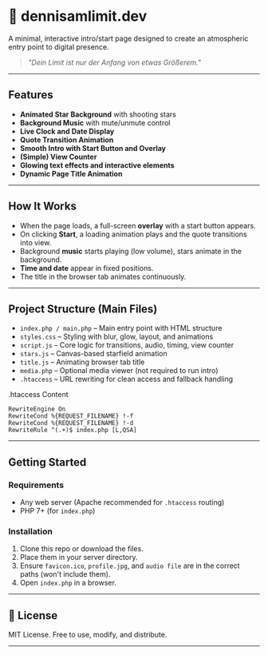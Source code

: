 # 🌌 dennisamlimit.dev

A minimal, interactive intro/start page designed to create an atmospheric entry point to digital presence.

> _"Dein Limit ist nur der Anfang von etwas Größerem."_

---

## Features

- **Animated Star Background** with shooting stars
- **Background Music** with mute/unmute control
- **Live Clock and Date Display**
- **Quote Transition Animation**
- **Smooth Intro with Start Button and Overlay**
- **(Simple) View Counter**
- **Glowing text effects and interactive elements**
- **Dynamic Page Title Animation**

---

## How It Works

- When the page loads, a full-screen **overlay** with a start button appears.
- On clicking **Start**, a loading animation plays and the quote transitions into view.
- Background **music** starts playing (low volume), stars animate in the background.
- **Time and date** appear in fixed positions.
- The title in the browser tab animates continuously.

---

## Project Structure (Main Files)

- `index.php / main.php` – Main entry point with HTML structure
- `styles.css` – Styling with blur, glow, layout, and animations
- `script.js` – Core logic for transitions, audio, timing, view counter
- `stars.js` – Canvas-based starfield animation
- `title.js` – Animating browser tab title
- `media.php` – Optional media viewer (not required to run intro) 
- `.htaccess` – URL rewriting for clean access and fallback handling

.htaccess Content
```
RewriteEngine On
RewriteCond %{REQUEST_FILENAME} !-f
RewriteCond %{REQUEST_FILENAME} !-d
RewriteRule ^(.+)$ index.php [L,QSA]
```

---

## Getting Started

### Requirements
- Any web server (Apache recommended for `.htaccess` routing)
- PHP 7+ (for `index.php`)

### Installation
1. Clone this repo or download the files.
2. Place them in your server directory.
3. Ensure `favicon.ico`, `profile.jpg`, and `audio file` are in the correct paths (won't include them).
4. Open `index.php` in a browser.

---


## 📄 License

MIT License. Free to use, modify, and distribute.

---

